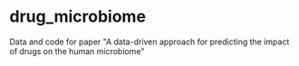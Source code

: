 # drug_microbiome
 Data and code for paper "A data-driven approach for predicting the impact of drugs on the human microbiome"
